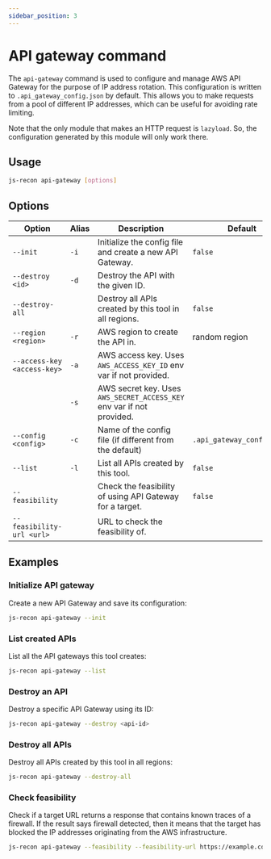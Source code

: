 ```yaml
---
sidebar_position: 3
---
```


# API gateway command

The `api-gateway` command is used to configure and manage AWS API Gateway for the purpose of IP address rotation. This configuration is written to `.api_gateway_config.json` by default. This allows you to make requests from a pool of different IP addresses, which can be useful for avoiding rate limiting.

Note that the only module that makes an HTTP request is `lazyload`. So, the configuration generated by this module will only work there.

## Usage

```bash
js-recon api-gateway [options]
```

## Options

| Option                      | Alias | Description                                                           | Default                    | Required |
| --------------------------- | ----- | --------------------------------------------------------------------- | -------------------------- | -------- |
| `--init`                    | `-i`  | Initialize the config file and create a new API Gateway.              | `false`                    | No       |
| `--destroy <id>`            | `-d`  | Destroy the API with the given ID.                                    |                            | No       |
| `--destroy-all`             |       | Destroy all APIs created by this tool in all regions.                 | `false`                    | No       |
| `--region <region>`         | `-r`  | AWS region to create the API in.                                      | random region              | No       |
| `--access-key <access-key>` | `-a`  | AWS access key. Uses `AWS_ACCESS_KEY_ID` env var if not provided.     |                            | No       |
| ` `                         | `-s`  | AWS secret key. Uses `AWS_SECRET_ACCESS_KEY` env var if not provided. |                            | No       |
| `--config <config>`         | `-c`  | Name of the config file (if different from the default)               | `.api_gateway_config.json` | No       |
| `--list`                    | `-l`  | List all APIs created by this tool.                                   | `false`                    | No       |
| `--feasibility`             |       | Check the feasibility of using API Gateway for a target.              | `false`                    | No       |
| `--feasibility-url <url>`   |       | URL to check the feasibility of.                                      |                            | No       |

## Examples

### Initialize API gateway

Create a new API Gateway and save its configuration:

```bash
js-recon api-gateway --init
```

### List created APIs

List all the API gateways this tool creates:

```bash
js-recon api-gateway --list
```

### Destroy an API

Destroy a specific API Gateway using its ID:

```bash
js-recon api-gateway --destroy <api-id>
```

### Destroy all APIs

Destroy all APIs created by this tool in all regions:

```bash
js-recon api-gateway --destroy-all
```

### Check feasibility

Check if a target URL returns a response that contains known traces of a firewall. If the result says firewall detected, then it means that the target has blocked the IP addresses originating from the AWS infrastructure.

```bash
js-recon api-gateway --feasibility --feasibility-url https://example.com
```
